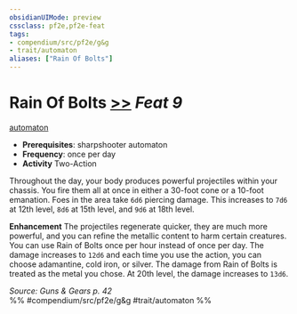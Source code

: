 ```yaml
---
obsidianUIMode: preview
cssclass: pf2e,pf2e-feat
tags:
- compendium/src/pf2e/g&g
- trait/automaton
aliases: ["Rain Of Bolts"]
---
```

# Rain Of Bolts  [>>](../../rules/core-rulebook/chapter-9-playing-the-game.md#Actions "Two-Action") *Feat 9*  
[automaton](../../rules/traits/automaton-g-g.md)  

- **Prerequisites**: sharpshooter automaton
- **Frequency**: once per day
- **Activity** Two-Action

Throughout the day, your body produces powerful projectiles within your chassis. You fire them all at once in either a 30-foot cone or a 10-foot emanation. Foes in the area take `6d6` piercing damage. This increases to `7d6` at 12th level, `8d6` at 15th level, and `9d6` at 18th level.

**Enhancement** The projectiles regenerate quicker, they are much more powerful, and you can refine the metallic content to harm certain creatures. You can use Rain of Bolts once per hour instead of once per day. The damage increases to `12d6` and each time you use the action, you can choose adamantine, cold iron, or silver. The damage from Rain of Bolts is treated as the metal you chose. At 20th level, the damage increases to `13d6`.

*Source: Guns & Gears p. 42*  
%% #compendium/src/pf2e/g&g #trait/automaton %%